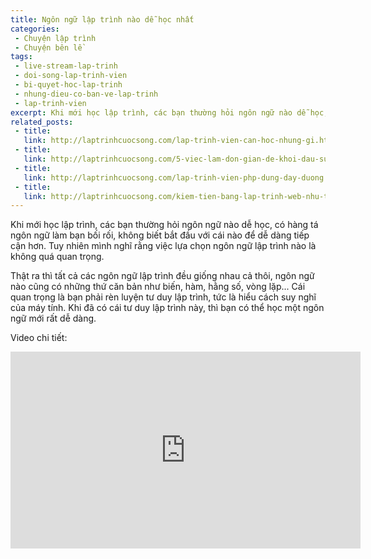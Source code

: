```yaml
---
title: Ngôn ngữ lập trình nào dễ học nhất
categories:
 - Chuyện lập trình
 - Chuyện bên lề
tags:
 - live-stream-lap-trinh
 - doi-song-lap-trinh-vien
 - bi-quyet-hoc-lap-trinh
 - nhung-dieu-co-ban-ve-lap-trinh
 - lap-trinh-vien
excerpt: Khi mới học lập trình, các bạn thường hỏi ngôn ngữ nào dễ học, dễ dàng tiếp cận nhất. Tuy nhiên mình nghĩ rằng việc lựa chọn ngôn ngữ lập trình nào là không quan trọng.
related_posts:
 - title: 
   link: http://laptrinhcuocsong.com/lap-trinh-vien-can-hoc-nhung-gi.html
 - title: 
   link: http://laptrinhcuocsong.com/5-viec-lam-don-gian-de-khoi-dau-su-nghiep-lap-trinh-vien-nghiem-tuc.html
 - title: 
   link: http://laptrinhcuocsong.com/lap-trinh-vien-php-dung-day-duong.html
 - title: 
   link: http://laptrinhcuocsong.com/kiem-tien-bang-lap-trinh-web-nhu-the-nao.html
---
```


Khi mới học lập trình, các bạn thường hỏi ngôn ngữ nào dễ học, có hàng tá ngôn ngữ làm bạn bối rối, không biết bắt đầu với cái nào để dễ dàng tiếp cận hơn. Tuy nhiên mình nghĩ rằng việc lựa chọn ngôn ngữ lập trình nào là không quá quan trọng.

Thật ra thì tất cả các ngôn ngữ lập trình đều giống nhau cả thôi, ngôn ngữ nào cũng có những thứ căn bản như biến, hàm, hằng số, vòng lặp... Cái quan trọng là bạn phải rèn luyện tư duy lập trình, tức là hiểu cách suy nghĩ của máy tính. Khi đã có cái tư duy lập trình này, thì bạn có thể học một ngôn ngữ mới rất dễ dàng.

Video chi tiết:

<div class="youtube">
<iframe width="560" height="315" src="https://www.youtube.com/embed/bJqNTFSnNa0" frameborder="0" allowfullscreen></iframe>
</div>